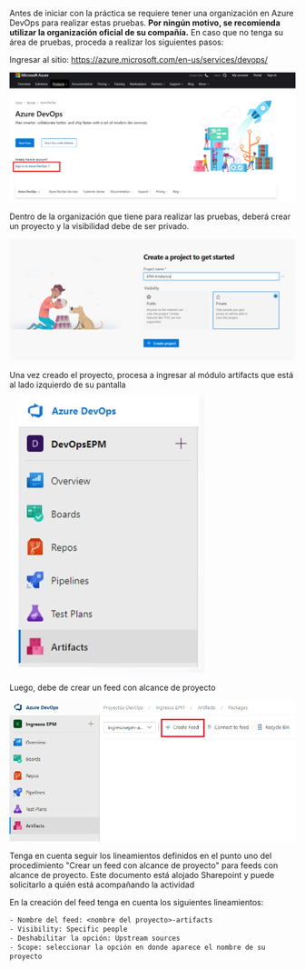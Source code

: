 Antes de iniciar con la práctica se requiere tener una organización en Azure DevOps para realizar estas pruebas. **Por ningún motivo, se recomienda utilizar la organización oficial de su compañía.** En caso que no tenga su área de pruebas, proceda a realizar los siguientes pasos:

Ingresar al sitio: https://azure.microsoft.com/en-us/services/devops/

![iniciar-sesion](./assets/inicio-sesion.png)

Dentro de la organización que tiene para realizar las pruebas, deberá crear un proyecto y la visibilidad debe de ser privado.

![crear-proyecto](./assets/crear-proyecto.png)

Una vez creado el proyecto, procesa a ingresar al módulo artifacts que está al lado izquierdo de su pantalla

![menu-artifacts](./assets/menu-artifacts.png)

Luego, debe de crear un feed con alcance de proyecto

![crear-feed](./assets/crear-feed.png)

Tenga en cuenta seguir los lineamientos definidos en el punto uno del procedimiento "Crear un feed con alcance de proyecto" para feeds con alcance de proyecto. Este documento está alojado Sharepoint y puede solicitarlo a quién está acompañando la actividad

En la creación del feed tenga en cuenta los siguientes lineamientos:

    - Nombre del feed: <nombre del proyecto>-artifacts
    - Visibility: Specific people
    - Deshabilitar la opción: Upstream sources
    - Scope: seleccionar la opción en donde aparece el nombre de su proyecto


